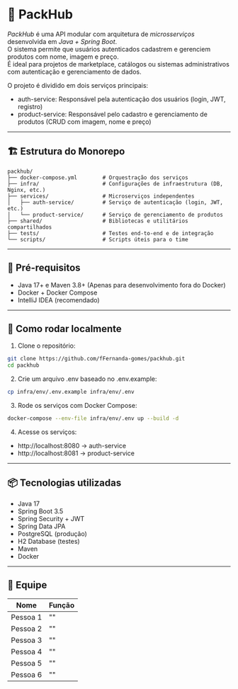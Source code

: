 # 🧩 PackHub

*PackHub* é uma API modular com arquitetura de *microsserviços* desenvolvida em *Java + Spring Boot*.  
O sistema permite que usuários autenticados cadastrem e gerenciem produtos com nome, imagem e preço.  
É ideal para projetos de marketplace, catálogos ou sistemas administrativos com autenticação e gerenciamento de dados.

O projeto é dividido em dois serviços principais:

- auth-service: Responsável pela autenticação dos usuários (login, JWT, registro)
- product-service: Responsável pelo cadastro e gerenciamento de produtos (CRUD com imagem, nome e preço)

---

## 🏗️ Estrutura do Monorepo

```
packhub/
├── docker-compose.yml        # Orquestração dos serviços
├── infra/                    # Configurações de infraestrutura (DB, Nginx, etc.)
├── services/                 # Microserviços independentes
│   ├── auth-service/         # Serviço de autenticação (login, JWT, etc.)
│   └── product-service/      # Serviço de gerenciamento de produtos
├── shared/                   # Bibliotecas e utilitários compartilhados
├── tests/                    # Testes end-to-end e de integração
└── scripts/                  # Scripts úteis para o time
```

---

## 🧪 Pré-requisitos

- Java 17+ e Maven 3.8+ (Apenas para desenvolvimento fora do Docker)
- Docker + Docker Compose
- IntelliJ IDEA (recomendado)

---

## 🚀 Como rodar localmente

1. Clone o repositório:

```bash
git clone https://github.com/fFernanda-gomes/packhub.git
cd packhub
```

2. Crie um arquivo .env baseado no .env.example:

```bash
cp infra/env/.env.example infra/env/.env
```

3. Rode os serviços com Docker Compose:

```bash
docker-compose --env-file infra/env/.env up --build -d
```

4. Acesse os serviços:

- http://localhost:8080 → auth-service
- http://localhost:8081 → product-service

---

## 📦 Tecnologias utilizadas

- Java 17
- Spring Boot 3.5
- Spring Security + JWT
- Spring Data JPA
- PostgreSQL (produção)
- H2 Database (testes)
- Maven
- Docker

---

## 👥 Equipe

| Nome     | Função |
|----------|--------|
| Pessoa 1 | "" |
| Pessoa 2 | "" |
| Pessoa 3 | "" |
| Pessoa 4 | "" |
| Pessoa 5 | "" |
| Pessoa 6 | "" |

